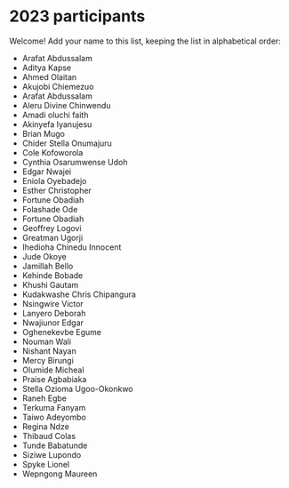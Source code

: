 # 2023 participants

Welcome! Add your name to this list, keeping the list in alphabetical order:

- Arafat Abdussalam
- Aditya Kapse
- Ahmed Olaitan
- Akujobi Chiemezuo
- Arafat Abdussalam
- Aleru Divine Chinwendu
- Amadi oluchi faith
- Akinyefa Iyanujesu
- Brian Mugo
- Chider Stella Onumajuru
- Cole Kofoworola
- Cynthia Osarumwense Udoh
- Edgar Nwajei
- Eniola Oyebadejo
- Esther Christopher
- Fortune Obadiah
- Folashade Ode
- Fortune Obadiah
- Geoffrey Logovi
- Greatman Ugorji
- Ihedioha Chinedu Innocent
- Jude Okoye
- Jamillah Bello
- Kehinde Bobade
- Khushi Gautam
- Kudakwashe Chris Chipangura
- Nsingwire Victor
- Lanyero Deborah
- Nwajiunor Edgar
- Oghenekevbe Egume
- Nouman Wali
- Nishant Nayan
- Mercy Birungi
- Olumide Micheal
- Praise Agbabiaka
- Stella Ozioma Ugoo-Okonkwo
- Raneh Egbe
- Terkuma Fanyam
- Taiwo Adeyombo
- Regina Ndze
- Thibaud Colas
- Tunde Babatunde
- Siziwe Lupondo
- Spyke Lionel
- Wepngong Maureen
